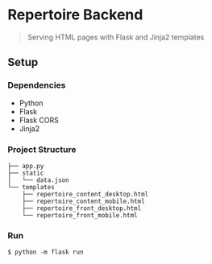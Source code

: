 <!--
Copyright (C) 2023 musicnbrain.org

    This program is free software: you can redistribute it and/or modify
    it under the terms of the GNU General Public License as published by
    the Free Software Foundation, either version 3 of the License, or
    (at your option) any later version.

    This program is distributed in the hope that it will be useful,
    but WITHOUT ANY WARRANTY; without even the implied warranty of
    MERCHANTABILITY or FITNESS FOR A PARTICULAR PURPOSE.  See the
    GNU General Public License for more details.

    You should have received a copy of the GNU General Public License
    along with this program.  If not, see <https://www.gnu.org/licenses/>.
-->

# Repertoire Backend

> Serving HTML pages with Flask and Jinja2 templates

## Setup

### Dependencies

- Python
- Flask
- Flask CORS
- Jinja2

### Project Structure

```
├── app.py
├── static
│   └── data.json
└── templates
    ├── repertoire_content_desktop.html
    ├── repertoire_content_mobile.html
    ├── repertoire_front_desktop.html
    └── repertoire_front_mobile.html
```

### Run

```
$ python -m flask run
```
